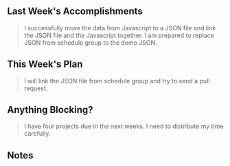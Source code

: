 ## Last Week's Accomplishments

> I successfully move the data from Javascript to a JSON file and link the JSON file and the Javascript together. I am prepared to replace JSON from schedule group to the demo JSON.

## This Week's Plan

> I will link the JSON file from schedule group and try to send a pull request.

## Anything Blocking?

> I have four projects due in the next weeks. I need to distribute my time carefully.

## Notes

> 
